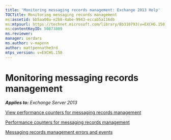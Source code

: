 ```yaml
---
title: 'Monitoring messaging records management: Exchange 2013 Help'
TOCTitle: Monitoring messaging records management
ms:assetid: bb5aa00a-e2b8-4abe-9943-eccab5a116db
ms:mtpsurl: https://technet.microsoft.com/library/Bb310793(v=EXCHG.150)
ms:contentKeyID: 50873809
ms.reviewer: 
manager: serdars
ms.author: v-mapenn
author: mattpennathe3rd
mtps_version: v=EXCHG.150
---
```


# Monitoring messaging records management

_**Applies to:** Exchange Server 2013_

[View performance counters for messaging records management](view-performance-counters-for-https://docs.microsoft.com/exchange/security-and-compliance/messaging-records-management/messaging-records-management)

[Performance counters for messaging records management](performance-counters-for-https://docs.microsoft.com/exchange/security-and-compliance/messaging-records-management/messaging-records-management)

[Messaging records management errors and events](messaging-records-management-errors-and-events-exchange-2013-help.md)
